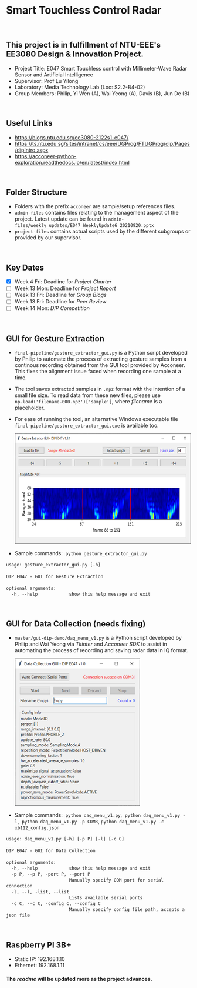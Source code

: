 # Smart Touchless Control Radar

<br>

## This project is in fulfillment of NTU-EEE's EE3080 Design & Innovation Project.
- Project Title: E047 Smart Touchless control with Millimeter-Wave Radar Sensor and Artificial Intelligence
- Supervisor: Prof Lu Yilong
- Laboratory: Media Technology Lab (Loc: S2.2-B4-02)
- Group Members: Philip, Yi Wen (A), Wai Yeong (A), Davis (B), Jun De (B)

<br>

## Useful Links
- https://blogs.ntu.edu.sg/ee3080-2122s1-e047/
- https://ts.ntu.edu.sg/sites/intranet/cs/eee/UGProg/FTUGProg/dip/Pages/dipIntro.aspx
- https://acconeer-python-exploration.readthedocs.io/en/latest/index.html

<br>

## Folder Structure
- Folders with the prefix `acconeer` are sample/setup references files.
- `admin-files` contains files relating to the management aspect of the project. Latest update can be found in ```admin-files/weekly_updates/E047_WeeklyUpdate6_20210920.pptx```
- `project-files` contains actual scripts used by the different subgroups or provided by our supervisor.

<br>

## Key Dates
- [x] Week 4 Fri: Deadline for *Project Charter*
- [ ] Week 13 Mon: Deadline for *Project Report*
- [ ] Week 13 Fri: Deadline for *Group Blogs*
- [ ] Week 13 Fri: Deadline for *Peer Review*
- [ ] Week 14 Mon: *DIP Competition*

<br>

## GUI for Gesture Extraction
 - `final-pipeline/gesture_extractor_gui.py` is a Python script developed by Philip to automate the process of extracting gesture samples from a continous recording obtained from the GUI tool provided by Acconeer. This fixes the alignment issue faced when recording one sample at a time.
 - The tool saves extracted samples in `.npz` format with the intention of a small file size. To read data from these new files, please use `np.load('filename-000.npz')['sample']`, where *filename* is a placeholder.
 - For ease of running the tool, an alternative Windows executable file `final-pipeline/gesture_extractor_gui.exe` is available too.  
     
   <img src="./admin-files/weekly_updates/Week 7 Gesture Extractor GUI Tool.png" height="300px"/>  

 - Sample commands:&nbsp;&nbsp;`python gesture_extractor_gui.py`
```
usage: gesture_extractor_gui.py [-h]

DIP E047 - GUI for Gesture Extraction

optional arguments:
  -h, --help            show this help message and exit
```

<br>

## GUI for Data Collection (needs fixing)
 - `master/gui-dip-demo/daq_menu_v1.py` is a Python script developed by Philip and Wai Yeong via *Tkinter* and *Acconeer SDK* to assist in automating the process of recording and saving radar data in IQ format.  
     
   <img src="./admin-files/weekly_updates/Week 7 Data Collection GUI Tool.png" height="400px"/>  

 - Sample commands:&nbsp;&nbsp;`python daq_menu_v1.py`,&nbsp;&nbsp;`python daq_menu_v1.py -l`,&nbsp;&nbsp;`python daq_menu_v1.py -p COM3`, `python daq_menu_v1.py -c xb112_config.json`
```
usage: daq_menu_v1.py [-h] [-p P] [-l] [-c C]

DIP E047 - GUI for Data Collection

optional arguments:
  -h, --help            show this help message and exit
  -p P, --p P, -port P, --port P
                        Manually specify COM port for serial connection
  -l, --l, -list, --list
                        Lists available serial ports
  -c C, --c C, -config C, --config C
                        Manually specify config file path, accepts a json file
```

<br>

## Raspberry PI 3B+
- Static IP: 192.168.1.10
- Ethernet: 192.168.1.11

#### The *readme* will be updated more as the project advances.
